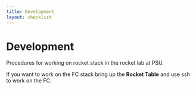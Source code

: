```yaml
---
title: Development
layout: checklist
---
```


# Development

Procedures for working on rocket stack in the rocket lab at PSU.

If you want to work on the FC stack bring up the **Rocket Table** and use ssh to
work on the FC.
